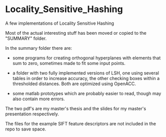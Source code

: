 # Locality_Sensitive_Hashing

A few implementations of Locality Sensitive Hashing

Most of the actual interesting stuff has been moved or copied to the "SUMMARY" folder.

In the summary folder there are:

* some programs for creating orthogonal hyperplanes with elements that sum to zero, sometimes made to fit some input points.

* a folder with two fully implemented versions of LSH, one using several tables in order to increase accuracy, the other checking boxes within a thresholded distances. Both are optimized using OpenACC.

* some matlab prototypes which are probably easier to read, though may also contain more errors.

The two pdf's are my master's thesis and the slides for my master's presentation respectively.

The files for the example SIFT feature descriptors are not included in the repo to save space.


